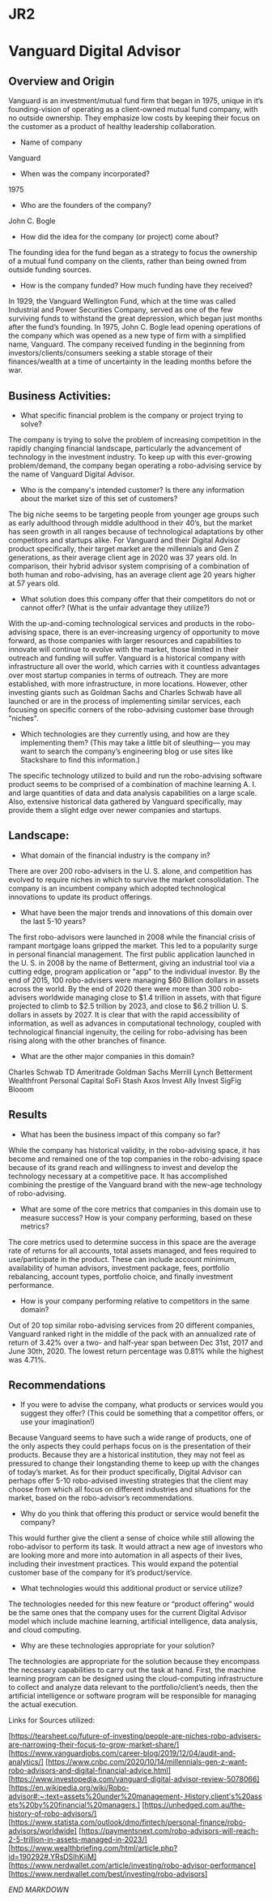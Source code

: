# JR2
# Vanguard Digital Advisor

## Overview and Origin 

Vanguard is an investment/mutual fund firm that began in 1975, unique in it’s founding-vision of operating as a client-owned mutual fund company, with no outside ownership. They emphasize low costs by keeping their focus on the customer as a product of healthy leadership collaboration.

* Name of company

Vanguard

* When was the company incorporated?

1975

* Who are the founders of the company?

John C. Bogle

* How did the idea for the company (or project) come about?

The founding idea for the fund began as a strategy to focus the ownership of a mutual fund company on the clients, rather than being owned from outside funding sources.

* How is the company funded? How much funding have they received?

In 1929, the Vanguard Wellington Fund, which at the time was called Industrial and Power Securities Company, served as one of the few surviving funds to withstand the great depression, which began just months after the fund’s founding. In 1975, John C. Bogle lead opening operations of the company which was opened as a new type of firm with a simplified name, Vanguard. The company received funding in the beginning from investors/clients/consumers seeking a stable storage of their finances/wealth at a time of uncertainty in the leading months before the war. 

## Business Activities:

* What specific financial problem is the company or project trying to solve?

The company is trying to solve the problem of increasing competition in the rapidly changing financial landscape, particularly the advancement of technology in the investment industry. To keep up with this ever-growing problem/demand, the company began operating a robo-advising service by the name of Vanguard Digital Advisor.

* Who is the company's intended customer?  Is there any information about the market size of this set of customers? 

The big niche seems to be targeting people from younger age groups such as early adulthood through middle adulthood in their 40’s, but the market has seen growth in all ranges because of technological adaptations by other competitors and startups alike. For Vanguard and their Digital Advisor product specifically, their target market are the millennials and Gen Z generations, as their average client age in 2020 was 37 years old. In comparison, their hybrid advisor system comprising of a combination of both human and robo-advising, has an average client age 20 years higher at 57 years old.

* What solution does this company offer that their competitors do not or cannot offer? (What is the unfair advantage they utilize?) 

With the up-and-coming technological services and products in the robo-advising space, there is an ever-increasing urgency of opportunity to move forward, as those companies with larger resources and capabilities to innovate will continue to evolve with the market, those limited in their outreach and funding will suffer. Vanguard is a historical company with infrastructure all over the world, which carries with it countless advantages over most startup companies in terms of outreach. They are more established, with more infrastructure, in more locations. However, other investing giants such as Goldman Sachs and Charles Schwab have all launched or are in the process of implementing similar services, each focusing on specific corners of the robo-advising customer base through "niches".

* Which technologies are they currently using, and how are they implementing them? (This may take a little bit of sleuthing–– you may want to search the company’s engineering blog or use sites like Stackshare to find this information.)

The specific technology utilized to build and run the robo-advising software product seems to be comprised of a combination of machine learning A. I. and large quantities of data and data analysis capabilities on a large scale. Also, extensive historical data gathered by Vanguard specifically, may provide them a slight edge over newer companies and startups.


## Landscape:

* What domain of the financial industry is the company in?

There are over 200 robo-advisers in the U. S. alone, and competition has evolved to require niches in which to survive the market consolidation. The company is an incumbent company which adopted technological innovations to update its product offerings.

* What have been the major trends and innovations of this domain over the last 5-10 years?

The first robo-advisors were launched in 2008 while the financial crisis of rampant mortgage loans gripped the market. This led to a popularity surge in personal financial management. The first public application launched in the U. S. in 2008 by the name of Betterment, giving an industrial tool via a cutting edge, program application or "app" to the individual investor. By the end of 2015, 100 robo-advisers were managing $60 Billion dollars in assets across the world. By the end of 2020 there were more than 300 robo-advisers worldwide managing close to $1.4 trillion in assets, with that figure projected to climb to $2.5 trillion by 2023, and close to $6.2 trillion U. S. dollars in assets by 2027. It is clear that with the rapid accessibility of information, as well as advances in computational technology, coupled with technological financial ingenuity, the ceiling for robo-advising has been rising along with the other branches of finance.

* What are the other major companies in this domain?

Charles Schwab
TD Ameritrade
Goldman Sachs
Merrill Lynch
Betterment
Wealthfront
Personal Capital
SoFi
Stash
Axos Invest
Ally Invest
SigFig
Blooom

## Results

* What has been the business impact of this company so far?

While the company has historical validity, in the robo-advising space, it has become and remained one of the top companies in the robo-advising space because of its grand reach and willingness to invest and develop the technology necessary at a competitive pace. It has accomplished combining the prestige of the Vanguard brand with the new-age technology of robo-advising.

* What are some of the core metrics that companies in this domain use to measure success? How is your company performing, based on these metrics? 

The core metrics used to determine success in this space are the average rate of returns for all accounts, total assets managed, and fees required to use/participate in the product. These can include account minimum, availability of human advisors, investment package, fees, portfolio rebalancing, account types, portfolio choice, and finally investment performance.

* How is your company performing relative to competitors in the same domain?

Out of 20 top similar robo-advising services from 20 different companies, Vanguard ranked right in the middle of the pack with an annualized rate of return of 3.42% over a two- and half-year span between Dec 31st, 2017 and June 30th, 2020. The lowest return percentage was 0.81% while the highest was 4.71%.

## Recommendations

* If you were to advise the company, what products or services would you suggest they offer? (This could be something that a competitor offers, or use your imagination!) 

Because Vanguard seems to have such a wide range of products, one of the only aspects they could perhaps focus on is the presentation of their products. Because they are a historical institution, they may not feel as pressured to change their longstanding theme to keep up with the changes of today’s market. As for their product specifically, Digital Advisor can perhaps offer 5-10 robo-advised investing strategies that the client may choose from which all focus on different industries and situations for the market, based on the robo-advisor’s recommendations.

* Why do you think that offering this product or service would benefit the company?

This would further give the client a sense of choice while still allowing the robo-advisor to perform its task. It would attract a new age of investors who are looking more and more into automation in all aspects of their lives, including their investment practices. This would expand the potential customer base of the company for it’s product/service.

* What technologies would this additional product or service utilize?

The technologies needed for this new feature or “product offering” would be the same ones that the company uses for the current Digital Advisor model which include machine learning, artificial intelligence, data analysis, and cloud computing.

* Why are these technologies appropriate for your solution?

The technologies are appropriate for the solution because they encompass the necessary capabilities to carry out the task at hand. First, the machine learning program can be designed using the cloud-computing infrastructure to collect and analyze data relevant to the portfolio/client’s needs, then the artificial intelligence or software program will be responsible for managing the actual execution. 

Links for Sources utilized:

[https://tearsheet.co/future-of-investing/people-are-niches-robo-advisers-are-narrowing-their-focus-to-grow-market-share/]
[https://www.vanguardjobs.com/career-blog/2019/12/04/audit-and-analytics/]
[https://www.cnbc.com/2020/10/14/millennials-gen-z-want-robo-advisors-and-digital-financial-advice.html]
[https://www.investopedia.com/vanguard-digital-advisor-review-5078066]
[https://en.wikipedia.org/wiki/Robo-advisor#:~:text=assets%20under%20management-,History,client's%20assets%20by%20financial%20managers.]
[https://unhedged.com.au/the-history-of-robo-advisors/]
[https://www.statista.com/outlook/dmo/fintech/personal-finance/robo-advisors/worldwide]
[https://paymentsnext.com/robo-advisors-will-reach-2-5-trillion-in-assets-managed-in-2023/]
[https://www.wealthbriefing.com/html/article.php?id=190292#.YRsDSIhKiiM]
[https://www.nerdwallet.com/article/investing/robo-advisor-performance]
[https://www.nerdwallet.com/best/investing/robo-advisors]


*END MARKDOWN*
